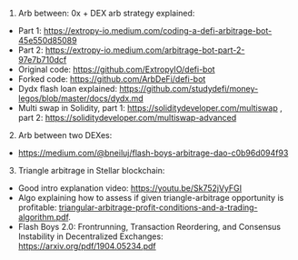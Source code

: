 1. Arb between: 0x + DEX arb strategy explained:
* Part 1: https://extropy-io.medium.com/coding-a-defi-arbitrage-bot-45e550d85089
* Part 2: https://extropy-io.medium.com/arbitrage-bot-part-2-97e7b710dcf
* Original code: https://github.com/ExtropyIO/defi-bot
* Forked code: https://github.com/ArbDeFi/defi-bot
* Dydx flash loan explained: https://github.com/studydefi/money-legos/blob/master/docs/dydx.md
* Multi swap in Solidity, part 1: https://soliditydeveloper.com/multiswap , part 2: https://soliditydeveloper.com/multiswap-advanced

2. Arb between two DEXes:
* https://medium.com/@bneiluj/flash-boys-arbitrage-dao-c0b96d094f93

3. Triangle arbitrage in Stellar blockchain:
* Good intro explanation video: https://youtu.be/Sk752jVyFGI
* Algo explaining how to assess if given triangle-arbitrage opportunity is profitable: [triangular-arbitrage-profit-conditions-and-a-trading-algorithm.pdf](triangular-arbitrage-profit-conditions-and-a-trading-algorithm.pdf).
* Flash Boys 2.0: Frontrunning, Transaction Reordering, and Consensus Instability in Decentralized Exchanges: https://arxiv.org/pdf/1904.05234.pdf
